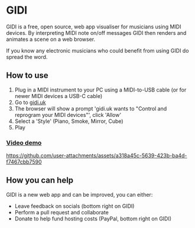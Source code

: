 # GIDI

GIDI is a free, open source, web app visualiser for musicians using MIDI devices. By interpreting MIDI note on/off messages GIDI then renders and animates a scene on a web browser.

If you know any electronic musicians who could benefit from using GIDI do spread the word.

## How to use

1. Plug in a MIDI instrument to your PC using a MIDI-to-USB cable (or for newer MIDI devices a USB-C cable)
2. Go to [gidi.uk](https://gidi.uk)
3. The browser will show a prompt 'gidi.uk wants to "Control and reprogram your MIDI devices"', click 'Allow'
4. Select a 'Style' (Piano, Smoke, Mirror, Cube)
5. Play

### <ins>Video demo</ins>

https://github.com/user-attachments/assets/a318a45c-5639-423b-ba4d-f7467cbb7590

## How you can help

GIDI is a new web app and can be improved, you can either:

- Leave feedback on socials (bottom right on GIDI)
- Perform a pull request and collaborate
- Donate to help fund hosting costs (PayPal, bottom right on GIDI)
